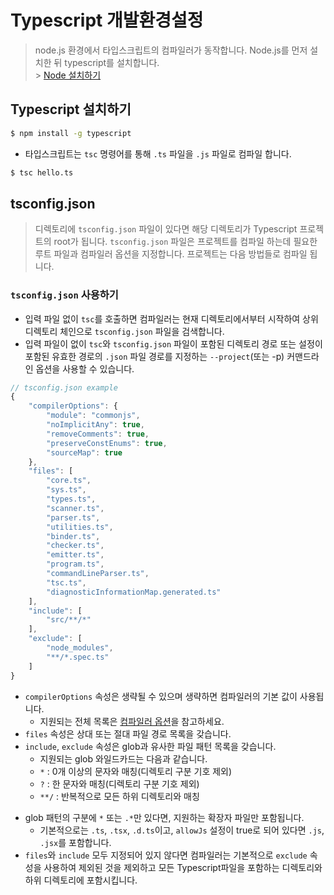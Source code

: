 # Typescript 개발환경설정

> node.js 환경에서 타입스크립트의 컴파일러가 동작합니다. Node.js를 먼저 설치한 뒤 typescript를 설치합니다.
> <br> > <a href="https://nodejs.org/ko/">Node 설치하기</a>

## Typescript 설치하기

```bash
$ npm install -g typescript
```

- 타입스크립트는 `tsc` 명령어를 통해 `.ts` 파일을 `.js` 파일로 컴파일 합니다.

```bash
$ tsc hello.ts
```

## tsconfig.json

> 디렉토리에 `tsconfig.json` 파일이 있다면 해당 디렉토리가 Typescript 프로젝트의 root가 됩니다. `tsconfig.json` 파일은 프로젝트를 컴파일 하는데 필요한 루트 파일과 컴파일러 옵션을 지정합니다. 프로젝트는 다음 방법들로 컴파일 됩니다.

### `tsconfig.json` 사용하기

- 입력 파일 없이 `tsc`를 호출하면 컴파일러는 현재 디렉토리에서부터 시작하여 상위 디렉토리 체인으로 `tsconfig.json` 파일을 검색합니다.
- 입력 파일이 없이 `tsc`와 `tsconfig.json` 파일이 포함된 디렉토리 경로 또는 설정이 포함된 유효한 경로의 `.json` 파일 경로를 지정하는 `--project`(또는 -p) 커맨드라인 옵션을 사용할 수 있습니다.

```ts
// tsconfig.json example
{
    "compilerOptions": {
        "module": "commonjs",
        "noImplicitAny": true,
        "removeComments": true,
        "preserveConstEnums": true,
        "sourceMap": true
    },
    "files": [
        "core.ts",
        "sys.ts",
        "types.ts",
        "scanner.ts",
        "parser.ts",
        "utilities.ts",
        "binder.ts",
        "checker.ts",
        "emitter.ts",
        "program.ts",
        "commandLineParser.ts",
        "tsc.ts",
        "diagnosticInformationMap.generated.ts"
    ],
    "include": [
        "src/**/*"
    ],
    "exclude": [
        "node_modules",
        "**/*.spec.ts"
    ]
}
```

- `compilerOptions` 속성은 생략될 수 있으며 생략하면 컴파일러의 기본 값이 사용됩니다.
  - 지원되는 전체 목록은 <a href="https://typescript-kr.github.io/pages/compiler-options.html">컴파일러 옵션</a>을 참고하세요.
- `files` 속성은 상대 또는 절대 파일 경로 목록을 갖습니다.
- `include`, `exclude` 속성은 glob과 유사한 파일 패턴 목록을 갖습니다.
  - 지원되는 glob 와일드카드는 다음과 같습니다.
  - `*` : 0개 이상의 문자와 매칭(디렉토리 구분 기호 제외)
  - `?` : 한 문자와 매칭(디렉토리 구분 기호 제외)
  - `**/` : 반복적으로 모든 하위 디렉토리와 매칭

* glob 패턴의 구분에 `*` 또는 `.*`만 있다면, 지원하는 확장자 파일만 포함됩니다.
  - 기본적으로는 `.ts`, `.tsx`, `.d.ts`이고, `allowJs` 설정이 true로 되어 있다면 `.js`, `.jsx`를 포함합니다.
* `files`와 `include` 모두 지정되어 있지 않다면 컴파일러는 기본적으로 `exclude` 속성을 사용하여 제외된 것을 제외하고 모든 Typescript파일을 포함하는 디렉토리와 하위 디렉토리에 포함시킵니다.
